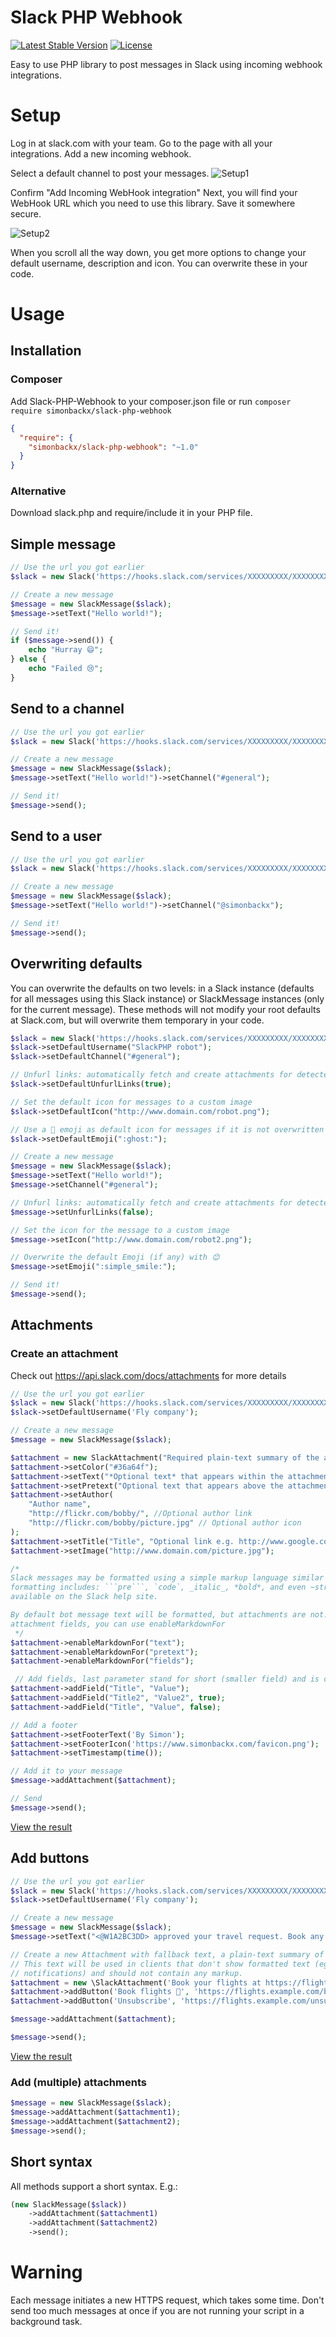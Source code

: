# Slack PHP Webhook
[![Latest Stable Version](https://poser.pugx.org/simonbackx/slack-php-webhook/v/stable)](https://packagist.org/packages/simonbackx/slack-php-webhook) [![License](https://poser.pugx.org/simonbackx/slack-php-webhook/license)](https://packagist.org/packages/simonbackx/slack-php-webhook)

Easy to use PHP library to post messages in Slack using incoming webhook integrations.

# Setup
Log in at slack.com with your team. Go to the page with all your integrations. Add a new incoming webhook.

Select a default channel to post your messages.
![Setup1](http://www.cloock.be/uploads/slack1.png)

Confirm "Add Incoming WebHook integration"
Next, you will find your WebHook URL which you need to use this library. Save it somewhere secure.

![Setup2](http://www.cloock.be/uploads/slack2.png)

When you scroll all the way down, you get more options to change your default username, description and icon. You can overwrite these in your code.

# Usage
## Installation

### Composer

Add Slack-PHP-Webhook to your composer.json file or run `composer require simonbackx/slack-php-webhook`

```json
{
  "require": {
    "simonbackx/slack-php-webhook": "~1.0"
  }
}
```

### Alternative

Download slack.php and require/include it in your PHP file.

## Simple message

```php
// Use the url you got earlier
$slack = new Slack('https://hooks.slack.com/services/XXXXXXXXX/XXXXXXXXX/XXXXXXXXXXXXXXXXXXXXXXXX');

// Create a new message
$message = new SlackMessage($slack);
$message->setText("Hello world!");

// Send it!
if ($message->send()) {
    echo "Hurray 😄";
} else {
    echo "Failed 😢";
}
```

## Send to a channel
```php
// Use the url you got earlier
$slack = new Slack('https://hooks.slack.com/services/XXXXXXXXX/XXXXXXXXX/XXXXXXXXXXXXXXXXXXXXXXXX');

// Create a new message
$message = new SlackMessage($slack);
$message->setText("Hello world!")->setChannel("#general");

// Send it!
$message->send();
```

## Send to a user
```php
// Use the url you got earlier
$slack = new Slack('https://hooks.slack.com/services/XXXXXXXXX/XXXXXXXXX/XXXXXXXXXXXXXXXXXXXXXXXX');

// Create a new message
$message = new SlackMessage($slack);
$message->setText("Hello world!")->setChannel("@simonbackx");

// Send it!
$message->send();
```

## Overwriting defaults
You can overwrite the defaults on two levels: in a Slack instance (defaults for all messages using this Slack instance) or SlackMessage instances (only for the current message). These methods will not modify your root defaults at Slack.com, but will overwrite them temporary in your code.

```php
$slack = new Slack('https://hooks.slack.com/services/XXXXXXXXX/XXXXXXXXX/XXXXXXXXXXXXXXXXXXXXXXXX');
$slack->setDefaultUsername("SlackPHP robot");
$slack->setDefaultChannel("#general");

// Unfurl links: automatically fetch and create attachments for detected URLs
$slack->setDefaultUnfurlLinks(true);

// Set the default icon for messages to a custom image
$slack->setDefaultIcon("http://www.domain.com/robot.png"); 

// Use a 👻 emoji as default icon for messages if it is not overwritten in messages
$slack->setDefaultEmoji(":ghost:");

// Create a new message
$message = new SlackMessage($slack);
$message->setText("Hello world!");
$message->setChannel("#general");

// Unfurl links: automatically fetch and create attachments for detected URLs
$message->setUnfurlLinks(false);

// Set the icon for the message to a custom image
$message->setIcon("http://www.domain.com/robot2.png");

// Overwrite the default Emoji (if any) with 😊
$message->setEmoji(":simple_smile:");

// Send it!
$message->send();

```

## Attachments
### Create an attachment
Check out https://api.slack.com/docs/attachments for more details

```php
// Use the url you got earlier
$slack = new Slack('https://hooks.slack.com/services/XXXXXXXXX/XXXXXXXXX/XXXXXXXXXXXXXXXXXXXXXXXX');
$slack->setDefaultUsername('Fly company');

// Create a new message
$message = new SlackMessage($slack);

$attachment = new SlackAttachment("Required plain-text summary of the attachment.");
$attachment->setColor("#36a64f");
$attachment->setText("*Optional text* that appears within the attachment");
$attachment->setPretext("Optional text that appears above the attachment block");
$attachment->setAuthor(
    "Author name", 
    "http://flickr.com/bobby/", //Optional author link
    "http://flickr.com/bobby/picture.jpg" // Optional author icon
);
$attachment->setTitle("Title", "Optional link e.g. http://www.google.com/");
$attachment->setImage("http://www.domain.com/picture.jpg");

/*
Slack messages may be formatted using a simple markup language similar to Markdown. Supported 
formatting includes: ```pre```, `code`, _italic_, *bold*, and even ~strike~.; full details are 
available on the Slack help site.

By default bot message text will be formatted, but attachments are not. To enable formatting on 
attachment fields, you can use enableMarkdownFor
 */
$attachment->enableMarkdownFor("text");
$attachment->enableMarkdownFor("pretext");
$attachment->enableMarkdownFor("fields");

 // Add fields, last parameter stand for short (smaller field) and is optional
$attachment->addField("Title", "Value");
$attachment->addField("Title2", "Value2", true);
$attachment->addField("Title", "Value", false);

// Add a footer
$attachment->setFooterText('By Simon');
$attachment->setFooterIcon('https://www.simonbackx.com/favicon.png');
$attachment->setTimestamp(time());

// Add it to your message
$message->addAttachment($attachment);

// Send
$message->send();
```
[View the result](https://api.slack.com/docs/messages/builder?msg=%7B%0A%20%20%20%20%22text%22%3A%20%22%22%2C%0A%20%20%20%20%22username%22%3A%20%22Fly%20company%22%2C%0A%20%20%20%20%22attachments%22%3A%20%5B%0A%20%20%20%20%20%20%20%20%7B%0A%20%20%20%20%20%20%20%20%20%20%20%20%22fallback%22%3A%20%22Required%20plain-text%20summary%20of%20the%20attachment.%22%2C%0A%20%20%20%20%20%20%20%20%20%20%20%20%22color%22%3A%20%22%2336a64f%22%2C%0A%20%20%20%20%20%20%20%20%20%20%20%20%22pretext%22%3A%20%22Optional%20text%20that%20appears%20above%20the%20attachment%20block%22%2C%0A%20%20%20%20%20%20%20%20%20%20%20%20%22author_name%22%3A%20%22Author%20name%22%2C%0A%20%20%20%20%20%20%20%20%20%20%20%20%22mrkdwn_in%22%3A%20%5B%0A%20%20%20%20%20%20%20%20%20%20%20%20%20%20%20%20%22text%22%2C%0A%20%20%20%20%20%20%20%20%20%20%20%20%20%20%20%20%22pretext%22%2C%0A%20%20%20%20%20%20%20%20%20%20%20%20%20%20%20%20%22fields%22%0A%20%20%20%20%20%20%20%20%20%20%20%20%5D%2C%0A%20%20%20%20%20%20%20%20%20%20%20%20%22author_link%22%3A%20%22http%3A%2F%2Fflickr.com%2Fbobby%2F%22%2C%0A%20%20%20%20%20%20%20%20%20%20%20%20%22author_icon%22%3A%20%22http%3A%2F%2Fflickr.com%2Fbobby%2Fpicture.jpg%22%2C%0A%20%20%20%20%20%20%20%20%20%20%20%20%22title%22%3A%20%22Title%22%2C%0A%20%20%20%20%20%20%20%20%20%20%20%20%22title_link%22%3A%20%22Optional%20link%20e.g.%20http%3A%2F%2Fwww.google.com%2F%22%2C%0A%20%20%20%20%20%20%20%20%20%20%20%20%22text%22%3A%20%22%2AOptional%20text%2A%20that%20appears%20within%20the%20attachment%22%2C%0A%20%20%20%20%20%20%20%20%20%20%20%20%22fields%22%3A%20%5B%0A%20%20%20%20%20%20%20%20%20%20%20%20%20%20%20%20%7B%0A%20%20%20%20%20%20%20%20%20%20%20%20%20%20%20%20%20%20%20%20%22title%22%3A%20%22Title%22%2C%0A%20%20%20%20%20%20%20%20%20%20%20%20%20%20%20%20%20%20%20%20%22value%22%3A%20%22Value%22%0A%20%20%20%20%20%20%20%20%20%20%20%20%20%20%20%20%7D%2C%0A%20%20%20%20%20%20%20%20%20%20%20%20%20%20%20%20%7B%0A%20%20%20%20%20%20%20%20%20%20%20%20%20%20%20%20%20%20%20%20%22title%22%3A%20%22Title2%22%2C%0A%20%20%20%20%20%20%20%20%20%20%20%20%20%20%20%20%20%20%20%20%22value%22%3A%20%22Value2%22%2C%0A%20%20%20%20%20%20%20%20%20%20%20%20%20%20%20%20%20%20%20%20%22short%22%3A%20true%0A%20%20%20%20%20%20%20%20%20%20%20%20%20%20%20%20%7D%2C%0A%20%20%20%20%20%20%20%20%20%20%20%20%20%20%20%20%7B%0A%20%20%20%20%20%20%20%20%20%20%20%20%20%20%20%20%20%20%20%20%22title%22%3A%20%22Title%22%2C%0A%20%20%20%20%20%20%20%20%20%20%20%20%20%20%20%20%20%20%20%20%22value%22%3A%20%22Value%22%2C%0A%20%20%20%20%20%20%20%20%20%20%20%20%20%20%20%20%20%20%20%20%22short%22%3A%20false%0A%20%20%20%20%20%20%20%20%20%20%20%20%20%20%20%20%7D%0A%20%20%20%20%20%20%20%20%20%20%20%20%5D%2C%0A%20%20%20%20%20%20%20%20%20%20%20%20%22image_url%22%3A%20%22http%3A%2F%2Fwww.domain.com%2Fpicture.jpg%22%2C%0A%20%20%20%20%20%20%20%20%20%20%20%20%22footer%22%3A%20%22By%20Simon%22%2C%0A%20%20%20%20%20%20%20%20%20%20%20%20%22footer_icon%22%3A%20%22https%3A%2F%2Fwww.simonbackx.com%2Ffavicon.png%22%2C%0A%20%20%20%20%20%20%20%20%20%20%20%20%22ts%22%3A%201523486931%0A%20%20%20%20%20%20%20%20%7D%0A%20%20%20%20%5D%0A%7D)

## Add buttons
```php
// Use the url you got earlier
$slack = new Slack('https://hooks.slack.com/services/XXXXXXXXX/XXXXXXXXX/XXXXXXXXXXXXXXXXXXXXXXXX');
$slack->setDefaultUsername('Fly company');

// Create a new message
$message = new SlackMessage($slack);
$message->setText("<@W1A2BC3DD> approved your travel request. Book any airline you like by continuing below.");

// Create a new Attachment with fallback text, a plain-text summary of the attachment. 
// This text will be used in clients that don't show formatted text (eg. IRC, mobile 
// notifications) and should not contain any markup.
$attachment = new \SlackAttachment('Book your flights at https://flights.example.com/book/r123456');
$attachment->addButton('Book flights 🛫', 'https://flights.example.com/book/r123456');
$attachment->addButton('Unsubscribe', 'https://flights.example.com/unsubscribe', 'danger');

$message->addAttachment($attachment);

$message->send();
```
[View the result](https://api.slack.com/docs/messages/builder?msg=%7B%0A%20%20%20%20%22text%22%3A%20%22%3C%40W1A2BC3DD%3E%20approved%20your%20travel%20request.%20Book%20any%20airline%20you%20like%20by%20continuing%20below.%22%2C%0A%20%20%20%20%22username%22%3A%20%22Fly%20company%22%2C%0A%20%20%20%20%22icon_emoji%22%3A%20%22%3Aairplane%3A%22%2C%0A%20%20%20%20%22attachments%22%3A%20%5B%0A%20%20%20%20%20%20%20%20%7B%0A%20%20%20%20%20%20%20%20%20%20%20%20%22fallback%22%3A%20%22Book%20your%20flights%20at%20https%3A%2F%2Fflights.example.com%2Fbook%2Fr123456%22%2C%0A%20%20%20%20%20%20%20%20%20%20%20%20%22actions%22%3A%20%5B%0A%20%20%20%20%20%20%20%20%20%20%20%20%20%20%20%20%7B%0A%20%20%20%20%20%20%20%20%20%20%20%20%20%20%20%20%20%20%20%20%22type%22%3A%20%22button%22%2C%0A%20%20%20%20%20%20%20%20%20%20%20%20%20%20%20%20%20%20%20%20%22text%22%3A%20%22Book%20flights%20%F0%9F%9B%AB%22%2C%0A%20%20%20%20%20%20%20%20%20%20%20%20%20%20%20%20%20%20%20%20%22url%22%3A%20%22https%3A%2F%2Fflights.example.com%2Fbook%2Fr123456%22%0A%20%20%20%20%20%20%20%20%20%20%20%20%20%20%20%20%7D%2C%0A%20%20%20%20%20%20%20%20%20%20%20%20%20%20%20%20%7B%0A%20%20%20%20%20%20%20%20%20%20%20%20%20%20%20%20%20%20%20%20%22type%22%3A%20%22button%22%2C%0A%20%20%20%20%20%20%20%20%20%20%20%20%20%20%20%20%20%20%20%20%22text%22%3A%20%22Unsubscribe%22%2C%0A%20%20%20%20%20%20%20%20%20%20%20%20%20%20%20%20%20%20%20%20%22url%22%3A%20%22https%3A%2F%2Fflights.example.com%2Funsubscribe%22%2C%0A%20%20%20%20%20%20%20%20%20%20%20%20%20%20%20%20%20%20%20%20%22style%22%3A%20%22danger%22%0A%20%20%20%20%20%20%20%20%20%20%20%20%20%20%20%20%7D%0A%20%20%20%20%20%20%20%20%20%20%20%20%5D%0A%20%20%20%20%20%20%20%20%7D%0A%20%20%20%20%5D%0A%7D)

### Add (multiple) attachments
```php
$message = new SlackMessage($slack);
$message->addAttachment($attachment1);
$message->addAttachment($attachment2);
$message->send();
```

## Short syntax

All methods support a short syntax. E.g.:

```php
(new SlackMessage($slack))
    ->addAttachment($attachment1)
    ->addAttachment($attachment2)
    ->send();
```

# Warning
Each message initiates a new HTTPS request, which takes some time. Don't send too much messages at once if you are not running your script in a background task.
